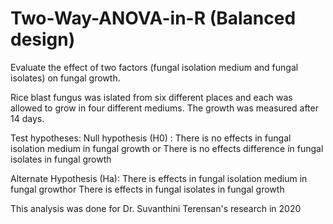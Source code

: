 # Two-Way-ANOVA-in-R (Balanced design)
Evaluate the effect of two factors (fungal isolation medium and fungal isolates) on fungal growth. 

Rice blast fungus was islated from six different places and each was allowed to grow in four different mediums. The growth was measured after 14 days.

Test hypotheses:
Null hypothesis (H0) :     There is no effects in fungal isolation medium in fungal growth or
                           There is no effects difference in fungal isolates in fungal growth

Alternate Hypothesis (Ha): There is effects in fungal isolation medium in fungal growthor
                           There is effects in fungal isolates in fungal growth


This analysis was done for Dr. Suvanthini Terensan's research in 2020







